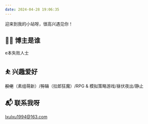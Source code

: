 ```yaml
---
date: 2024-04-28 19:06:35
---
```


迎来到我的小站呀，很高兴遇见你！

## 👩‍💻 博主是谁

e本失败人士

## ⛹ 兴趣爱好

~~胶佬~~（素组萌新）/~~剪辑~~（拉郎狂魔）/RPG & 模拟策略游戏/昼伏夜出/静止

## 📬 联系我呀

lxulxu1994@163.com
